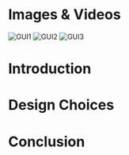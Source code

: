 # Images & Videos
![GUI1](https://github.com/terrabladex/periodiCpp-Storage/blob/main/Images%26Videos/1.png)
![GUI2](https://github.com/terrabladex/periodiCpp-Storage/blob/main/Images%26Videos/2.png)
![GUI3](https://github.com/terrabladex/periodiCpp-Storage/blob/main/Images%26Videos/3.png)
# Introduction
# Design Choices
# Conclusion

